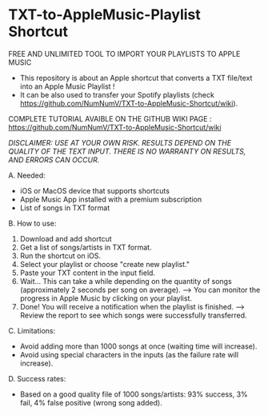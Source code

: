 # TXT-to-AppleMusic-Playlist Shortcut

FREE AND UNLIMITED TOOL TO IMPORT YOUR PLAYLISTS TO APPLE MUSIC

-   This repository is about an Apple shortcut that converts a TXT file/text into an Apple Music Playlist !
-   It can be also used to transfer your Spotify playlists (check https://github.com/NumNumV/TXT-to-AppleMusic-Shortcut/wiki).

COMPLETE TUTORIAL AVAIBLE ON THE GITHUB WIKI PAGE : https://github.com/NumNumV/TXT-to-AppleMusic-Shortcut/wiki 


_DISCLAIMER: USE AT YOUR OWN RISK. RESULTS DEPEND ON THE QUALITY OF THE TEXT INPUT. THERE IS NO WARRANTY ON RESULTS, AND ERRORS CAN OCCUR._

A. Needed:
  - iOS or MacOS device that supports shortcuts
  - Apple Music App installed with a premium subscription
  - List of songs in TXT format
    
B. How to use:
  1. Download and add shortcut
  2. Get a list of songs/artists in TXT format.
  3. Run the shortcut on iOS.
  4. Select your playlist or choose "create new playlist."
  5. Paste your TXT content in the input field.
  6. Wait... This can take a while depending on the quantity of songs (approximately 2 seconds per song on average).
      --> You can monitor the progress in Apple Music by clicking on your playlist.
  7. Done! You will receive a notification when the playlist is finished.
      --> Review the report to see which songs were successfully transferred.
     
C. Limitations:
  - Avoid adding more than 1000 songs at once (waiting time will increase).
  - Avoid using special characters in the inputs (as the failure rate will increase).
    
D. Success rates:
  - Based on a good quality file of 1000 songs/artists: 93% success, 3% fail, 4% false positive (wrong song added).

